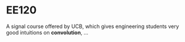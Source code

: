 # EE120
A signal course offered by UCB, which gives engineering students very good intuitions on **convolution**, ...

